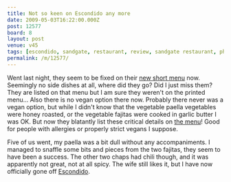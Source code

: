 ```yaml
---
title: Not so keen on Escondido any more
date: 2009-05-03T16:22:00.000Z
post: 12577
board: 8
layout: post
venue: v45
tags: [escondido, sandgate, restaurant, review, sandgate restaurant, php]
permalink: /m/12577/
---
```

Went last night, they seem to be fixed on their <a href="http://www.escondido-mex.co.uk/sandgate_menu.php">new short menu</a> now. Seemingly no side dishes at all, where did they go? Did I just miss them? They are listed on that menu but I am sure they weren't on the printed menu... Also there is no vegan option there now. Probably there never was a vegan option, but while I didn't know that the vegetable paella vegetables were honey roasted, or the vegetable fajitas were cooked in garlic butter I was OK. But now they blatantly list these critical details on <a href="http://www.escondido-mex.co.uk/sandgate_menu.php">the menu</a>! Good for people with allergies or properly strict vegans I suppose.

Five of us went, my paella was a bit dull without any accompaniments. I managed to snaffle some bits and pieces from the two fajitas, they seem to have been a success. The other two chaps had chili though, and it was apparently not great, not at all spicy.
The wife still likes it, but I have now officially gone off <a href="/wiki/escondido">Escondido</a>.
